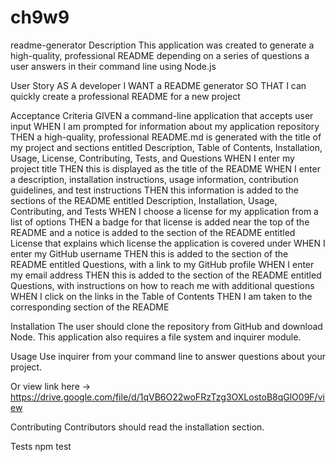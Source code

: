 # ch9w9
readme-generator
Description
This application was created to generate a high-quality, professional README depending on a series of questions a user answers in their command line using Node.js

User Story
AS A developer
I WANT a README generator
SO THAT I can quickly create a professional README for a new project

Acceptance Criteria
GIVEN a command-line application that accepts user input
WHEN I am prompted for information about my application repository
THEN a high-quality, professional README.md is generated with the title of my project and sections entitled Description, Table of Contents, Installation, Usage, License, Contributing, Tests, and Questions
WHEN I enter my project title
THEN this is displayed as the title of the README
WHEN I enter a description, installation instructions, usage information, contribution guidelines, and test instructions
THEN this information is added to the sections of the README entitled Description, Installation, Usage, Contributing, and Tests
WHEN I choose a license for my application from a list of options
THEN a badge for that license is added near the top of the README and a notice is added to the section of the README entitled License that explains which license the application is covered under
WHEN I enter my GitHub username
THEN this is added to the section of the README entitled Questions, with a link to my GitHub profile
WHEN I enter my email address
THEN this is added to the section of the README entitled Questions, with instructions on how to reach me with additional questions
WHEN I click on the links in the Table of Contents
THEN I am taken to the corresponding section of the README

Installation
The user should clone the repository from GitHub and download Node. This application also requires a file system and inquirer module.

Usage
Use inquirer from your command line to answer questions about your project. 

Or view link here -> https://drive.google.com/file/d/1qVB6O22woFRzTzg3OXLostoB8qGlO09F/view

Contributing
Contributors should read the installation section.

Tests
npm test